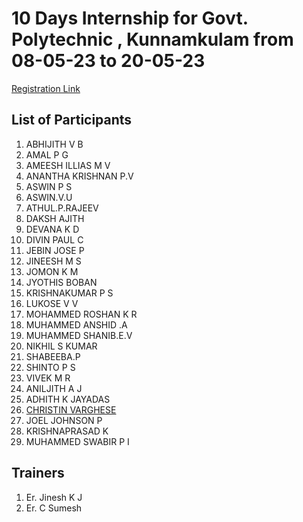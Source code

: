 # 10 Days Internship for Govt. Polytechnic , Kunnamkulam from 08-05-23 to 20-05-23

[Registration Link](https://docs.google.com/forms/d/e/1FAIpQLScnClE3ndGlyaxAmjfOabMhKnf2-O70TJT0Cfx7h0dpEerfow/viewform)


## List of Participants

1. ABHIJITH V B
2. AMAL P G
3. AMEESH ILLIAS M V
4. ANANTHA KRISHNAN P.V
5. ASWIN P S
6. ASWIN.V.U
7. ATHUL.P.RAJEEV
8. DAKSH AJITH
9. DEVANA K D
10. DIVIN PAUL C
11. JEBIN JOSE P
12. JINEESH M S
13. JOMON K M
14. JYOTHIS BOBAN
15. KRISHNAKUMAR P S
16. LUKOSE V V
17. MOHAMMED ROSHAN K R
18. MUHAMMED ANSHID .A
19. MUHAMMED SHANIB.E.V
20. NIKHIL S KUMAR
21. SHABEEBA.P
22. SHINTO P S
23. VIVEK M R
24. ANILJITH A J
25. ADHITH K JAYADAS
26. [CHRISTIN VARGHESE](https://github.com/Christin-chris/chris/blob/main/property2.md)
27. JOEL JOHNSON P
28. KRISHNAPRASAD K
29. MUHAMMED SWABIR P I

## Trainers
1. Er. Jinesh K J
2. Er. C Sumesh
